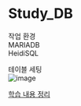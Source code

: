 # Study_DB
작업 환경  
MARIADB  
HeidiSQL  
  
테이블 세팅  
![image](https://github.com/user-attachments/assets/82f17ffd-fe40-409d-aed9-a2873a2c117e)

[학습 내용 정리](https://velog.io/@sangwon5579/series/DB-modeling)
